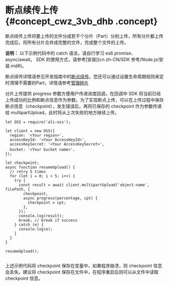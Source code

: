 # 断点续传上传 {#concept_cwz_3vb_dhb .concept}

断点续传上传将要上传的文件分成若干个分片（Part）分别上传，所有分片都上传完成后，将所有分片合并成完整的文件，完成整个文件的上传。

**说明：** 以下示例代码中的 catch 语法，请自行学习 es6 promise、async/await。 SDK 的使用方式，请参考[安装](cn.zh-CN/SDK 参考/Node.js/安装.md#)。

断点续传详情请参见开发指南中的[断点续传](../../../../cn.zh-CN/开发指南/上传文件（Object）/分片上传和断点续传.md#)。您还可以通过设置生命周期规则来定时清理不需要的Part，详情请参考[管理碎片](../../../../cn.zh-CN/控制台用户指南/管理碎片.md#)

分片上传提供 progress 参数方便用户传递进度回调，在回调中 SDK 将当前已经上传成功的比例和断点信息作为参数。为了实现断点上传，可以在上传过程中保存断点信息（checkpoint），发生错误后，再将已保存的 checkpoint 作为参数传递给 multipartUpload，此时将从上次失败的地方继续上传。

```language-js
let OSS = require('ali-oss');

let client = new OSS({
  region: '<Your region>',
  accessKeyId: '<Your AccessKeyId>',
  accessKeySecret: '<Your AccessKeySecret>',
  bucket: '<Your bucket name>'，
});

let checkpoint;
async function resumeUpload() {
  // retry 5 times
  for (let i = 0; i < 5; i++) {
    try {
      const result = await client.multipartUpload('object-name', filePath, {
        checkpoint,
        async progress(percentage, cpt) {
          checkpoint = cpt;
        },
      });
      console.log(result);
      break; // break if success
    } catch (e) {
      console.log(e);
    }
  }
}

resumeUpload();
		
```

上述示例代码将 checkpoint 保存在变量中，如果程序崩溃，则 checkpoint 信息会丢失。建议将 checkpoint 保存在文件中，在程序重启后则可以从文件中读取 checkpoint 信息。

